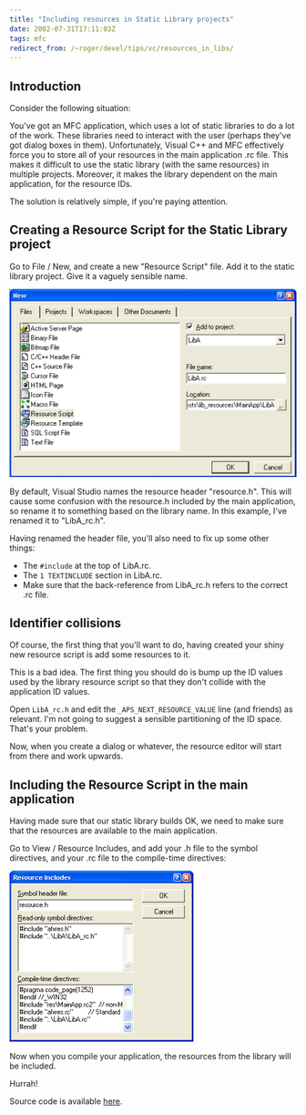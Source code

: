 ```yaml
---
title: "Including resources in Static Library projects"
date: 2002-07-31T17:11:03Z
tags: mfc
redirect_from: /~roger/devel/tips/vc/resources_in_libs/
---
```


## Introduction

Consider the following situation:

You've got an MFC application, which uses a lot of static libraries to do a lot of the work. These libraries need to
interact with the user (perhaps they've got dialog boxes in them). Unfortunately, Visual C++ and MFC effectively force
you to store all of your resources in the main application .rc file. This makes it difficult to use the static library
(with the same resources) in multiple projects. Moreover, it makes the library dependent on the main application, for
the resource IDs.

The solution is relatively simple, if you're paying attention.

## Creating a Resource Script for the Static Library project

Go to File / New, and create a new "Resource Script" file. Add it to the static library project. Give it a vaguely
sensible name.

![](/images/2002/2002-07-31-resources-in-static-libs/new_resource_script.png)

By default, Visual Studio names the resource header "resource.h". This will cause some confusion with the resource.h
included by the main application, so rename it to something based on the library name. In this example, I've renamed it
to "LibA_rc.h".

Having renamed the header file, you'll also need to fix up some other things:

- The `#include` at the top of LibA.rc.
- The `1 TEXTINCLUDE` section in LibA.rc.
- Make sure that the back-reference from LibA_rc.h refers to the correct .rc file.

## Identifier collisions

Of course, the first thing that you'll want to do, having created your shiny new resource script is add some resources
to it.

This is a bad idea. The first thing you should do is bump up the ID values used by the library resource script so that
they don't collide with the application ID values.

Open `LibA_rc.h` and edit the `_APS_NEXT_RESOURCE_VALUE` line (and friends) as relevant. I'm not going to suggest a
sensible partitioning of the ID space. That's your problem.

Now, when you create a dialog or whatever, the resource editor will start from there and work upwards.

## Including the Resource Script in the main application

Having made sure that our static library builds OK, we need to make sure that the resources are available to the main
application.

Go to View / Resource Includes, and add your .h file to the symbol directives, and your .rc file to the compile-time
directives:

![](/images/2002/2002-07-31-resources-in-static-libs/resource_includes.png)

Now when you compile your application, the resources from the library will be included.

Hurrah!

Source code is available [here](/files/2002/2002-07-31-resources-in-static-libs/lib_resources_source.zip).
